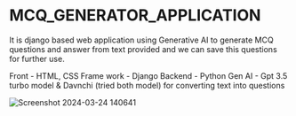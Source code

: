 # MCQ_GENERATOR_APPLICATION

It is django based web application using Generative AI to generate MCQ questions and answer from text provided and we can save this questions for further use.

Front - HTML, CSS
Frame work - Django
Backend - Python
Gen AI - Gpt 3.5 turbo model & Davnchi (tried both model) for converting text into questions

![Screenshot 2024-03-24 140641](https://github.com/Nishithkumar77/MCQ_GENERATOR_APPLICATION/assets/53296714/e9aff157-91ff-4ba9-8338-0d35da56ca38)

